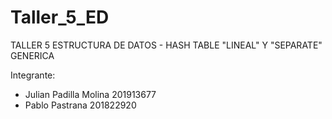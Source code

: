 # Taller_5_ED

TALLER 5 ESTRUCTURA DE DATOS - HASH TABLE "LINEAL" Y "SEPARATE" GENERICA

Integrante:
- Julian Padilla Molina 201913677
- Pablo Pastrana 201822920
